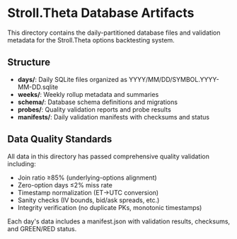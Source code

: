 # Stroll.Theta Database Artifacts

This directory contains the daily-partitioned database files and validation metadata for the Stroll.Theta options backtesting system.

## Structure

- **days/**: Daily SQLite files organized as YYYY/MM/DD/SYMBOL.YYYY-MM-DD.sqlite
- **weeks/**: Weekly rollup metadata and summaries
- **schema/**: Database schema definitions and migrations
- **probes/**: Quality validation reports and probe results
- **manifests/**: Daily validation manifests with checksums and status

## Data Quality Standards

All data in this directory has passed comprehensive quality validation including:
- Join ratio ≥85% (underlying-options alignment)
- Zero-option days ≤2% miss rate
- Timestamp normalization (ET→UTC conversion)
- Sanity checks (IV bounds, bid/ask spreads, etc.)
- Integrity verification (no duplicate PKs, monotonic timestamps)

Each day's data includes a manifest.json with validation results, checksums, and GREEN/RED status.

